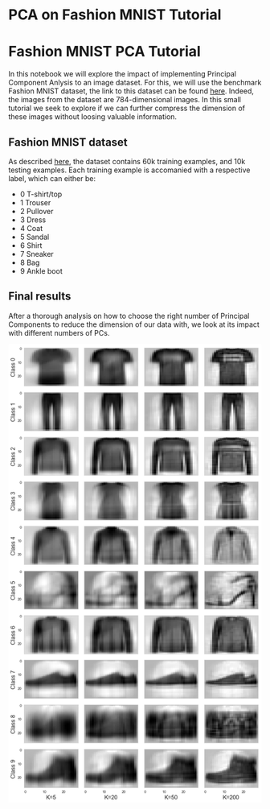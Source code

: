 # PCA on Fashion MNIST Tutorial
# Fashion MNIST PCA Tutorial
In this notebook we will explore the impact of implementing Principal Component Anlysis to an image dataset. For this, we will use the benchmark Fashion MNIST dataset, the link to this dataset can be found [here](https://github.com/zalandoresearch/fashion-mnist/tree/master/data/fashion). Indeed, the images from the dataset are 784-dimensional images. In this small tutorial we seek to explore if we can further compress the dimension of these images without loosing valuable information.

## Fashion MNIST dataset
As described [here](https://github.com/zalandoresearch/fashion-mnist), the dataset contains 60k training examples, and 10k testing examples. Each training example is accomanied with a respective label, which can either be:
- 0 	T-shirt/top
- 1 	Trouser
- 2 	Pullover
- 3 	Dress
- 4 	Coat
- 5 	Sandal
- 6 	Shirt
- 7 	Sneaker
- 8 	Bag
- 9 	Ankle boot


## Final results
After a thorough analysis on how to choose the right number of Principal Components to reduce the dimension of our data with, we look at its impact with different numbers of PCs.

    
![png](PCA-FMNIST-Tutorial_files/PCA-FMNIST-Tutorial_28_0.png)
    

